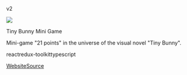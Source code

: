 v2

![](/documentation/zh/assets/ideal-img/tiny-bunny.dd60f55.640.png)

Tiny Bunny Mini Game

Mini-game "21 points" in the universe of the visual novel "Tiny Bunny".

reactredux-toolkittypescript

[Website](https://sanua356.github.io/tiny-bunny/)[Source](https://github.com/sanua356/tiny-bunny)
